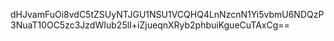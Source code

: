 dHJvamFuOi8vdC5tZSUyNTJGU1NSU1VCQHQ4LnNzcnN1Yi5vbmU6NDQzP3NuaT10OC5zc3JzdWIub25lI+iZjueqnXRyb2phbuiKgueCuTAxCg==
